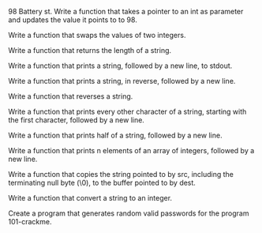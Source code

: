 98 Battery st.
Write a function that takes a pointer to an int as parameter and updates the value it points to to 98.

Write a function that swaps the values of two integers.

Write a function that returns the length of a string.

Write a function that prints a string, followed by a new line, to stdout.

Write a function that prints a string, in reverse, followed by a new line.

Write a function that reverses a string.

Write a function that prints every other character of a string, starting with the first character, followed by a new line.

Write a function that prints half of a string, followed by a new line.

Write a function that prints n elements of an array of integers, followed by a new line.

Write a function that copies the string pointed to by src, including the terminating null byte (\0), to the buffer pointed to by dest.

Write a function that convert a string to an integer.

Create a program that generates random valid passwords for the program 101-crackme.
